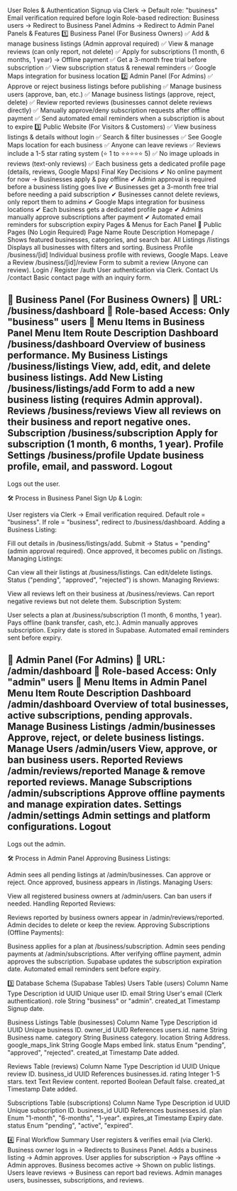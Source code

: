User Roles & Authentication
Signup via Clerk → Default role: "business"
Email verification required before login
Role-based redirection:
Business users → Redirect to Business Panel
Admins → Redirect to Admin Panel
Panels & Features
1️⃣ Business Panel (For Business Owners)
✅ Add & manage business listings (Admin approval required)
 ✅ View & manage reviews (can only report, not delete)
 ✅ Apply for subscriptions (1 month, 6 months, 1 year) → Offline payment
 ✅ Get a 3-month free trial before subscription
 ✅ View subscription status & renewal reminders
 ✅ Google Maps integration for business location
2️⃣ Admin Panel (For Admins)
✅ Approve or reject business listings before publishing
 ✅ Manage business users (approve, ban, etc.)
 ✅ Manage business listings (approve, reject, delete)
 ✅ Review reported reviews (businesses cannot delete reviews directly)
 ✅ Manually approve/deny subscription requests after offline payment
 ✅ Send automated email reminders when a subscription is about to expire
3️⃣ Public Website (For Visitors & Customers)
✅ View business listings & details without login
 ✅ Search & filter businesses
 ✅ See Google Maps location for each business
 ✅ Anyone can leave reviews
 ✅ Reviews include a 1-5 star rating system (⭐ 1 to ⭐⭐⭐⭐⭐ 5)
 ✅ No image uploads in reviews (text-only reviews)
 ✅ Each business gets a dedicated profile page (details, reviews, Google Maps)
Final Key Decisions
✔ No online payment for now → Businesses apply & pay offline
 ✔ Admin approval is required before a business listing goes live
 ✔ Businesses get a 3-month free trial before needing a paid subscription
 ✔ Businesses cannot delete reviews, only report them to admins
 ✔ Google Maps integration for business locations
 ✔ Each business gets a dedicated profile page
 ✔ Admins manually approve subscriptions after payment
 ✔ Automated email reminders for subscription expiry
Pages & Menus for Each Panel
🔹 Public Pages (No Login Required)
Page Name
Route
Description
Homepage
/
Shows featured businesses, categories, and search bar.
All Listings
/listings
Displays all businesses with filters and sorting.
Business Profile
/business/[id]
Individual business profile with reviews, Google Maps.
Leave a Review
/business/[id]/review
Form to submit a review (Anyone can review).
Login / Register
/auth
User authentication via Clerk.
Contact Us
/contact
Basic contact page with an inquiry form.


🔹 Business Panel (For Business Owners)
📍 URL: /business/dashboard
 📌 Role-based Access: Only "business" users
📜 Menu Items in Business Panel
Menu Item
Route
Description
Dashboard
/business/dashboard
Overview of business performance.
My Business Listings
/business/listings
View, add, edit, and delete business listings.
Add New Listing
/business/listings/add
Form to add a new business listing (requires Admin approval).
Reviews
/business/reviews
View all reviews on their business and report negative ones.
Subscription
/business/subscription
Apply for subscription (1 month, 6 months, 1 year).
Profile Settings
/business/profile
Update business profile, email, and password.
Logout
-
Logs out the user.


🛠 Process in Business Panel
Sign Up & Login:


User registers via Clerk → Email verification required.
Default role = "business".
If role = "business", redirect to /business/dashboard.
Adding a Business Listing:


Fill out details in /business/listings/add.
Submit → Status = "pending" (admin approval required).
Once approved, it becomes public on /listings.
Managing Listings:


Can view all their listings at /business/listings.
Can edit/delete listings.
Status ("pending", "approved", "rejected") is shown.
Managing Reviews:


View all reviews left on their business at /business/reviews.
Can report negative reviews but not delete them.
Subscription System:


User selects a plan at /business/subscription (1 month, 6 months, 1 year).
Pays offline (bank transfer, cash, etc.).
Admin manually approves subscription.
Expiry date is stored in Supabase.
Automated email reminders sent before expiry.

🔹 Admin Panel (For Admins)
📍 URL: /admin/dashboard
 📌 Role-based Access: Only "admin" users
📜 Menu Items in Admin Panel
Menu Item
Route
Description
Dashboard
/admin/dashboard
Overview of total businesses, active subscriptions, pending approvals.
Manage Business Listings
/admin/businesses
Approve, reject, or delete business listings.
Manage Users
/admin/users
View, approve, or ban business users.
Reported Reviews
/admin/reviews/reported
Manage & remove reported reviews.
Manage Subscriptions
/admin/subscriptions
Approve offline payments and manage expiration dates.
Settings
/admin/settings
Admin settings and platform configurations.
Logout
-
Logs out the admin.


🛠 Process in Admin Panel
Approving Business Listings:


Admin sees all pending listings at /admin/businesses.
Can approve or reject.
Once approved, business appears in /listings.
Managing Users:


View all registered business owners at /admin/users.
Can ban users if needed.
Handling Reported Reviews:


Reviews reported by business owners appear in /admin/reviews/reported.
Admin decides to delete or keep the review.
Approving Subscriptions (Offline Payments):


Business applies for a plan at /business/subscription.
Admin sees pending payments at /admin/subscriptions.
After verifying offline payment, admin approves the subscription.
Supabase updates the subscription expiration date.
Automated email reminders sent before expiry.

3️⃣ Database Schema (Supabase Tables)
Users Table (users)
Column Name
Type
Description
id
UUID
Unique user ID.
email
String
User's email (Clerk authentication).
role
String
"business" or "admin".
created_at
Timestamp
Signup date.


Business Listings Table (businesses)
Column Name
Type
Description
id
UUID
Unique business ID.
owner_id
UUID
References users.id.
name
String
Business name.
category
String
Business category.
location
String
Address.
google_maps_link
String
Google Maps embed link.
status
Enum
"pending", "approved", "rejected".
created_at
Timestamp
Date added.


Reviews Table (reviews)
Column Name
Type
Description
id
UUID
Unique review ID.
business_id
UUID
References businesses.id.
rating
Integer
1-5 stars.
text
Text
Review content.
reported
Boolean
Default false.
created_at
Timestamp
Date added.


Subscriptions Table (subscriptions)
Column Name
Type
Description
id
UUID
Unique subscription ID.
business_id
UUID
References businesses.id.
plan
Enum
"1-month", "6-months", "1-year".
expires_at
Timestamp
Expiry date.
status
Enum
"pending", "active", "expired".


4️⃣ Final Workflow Summary
User registers & verifies email (via Clerk).
Business owner logs in → Redirects to Business Panel.
Adds a business listing → Admin approves.
User applies for subscription → Pays offline → Admin approves.
Business becomes active → Shown on public listings.
Users leave reviews → Business can report bad reviews.
Admin manages users, businesses, subscriptions, and reviews.

